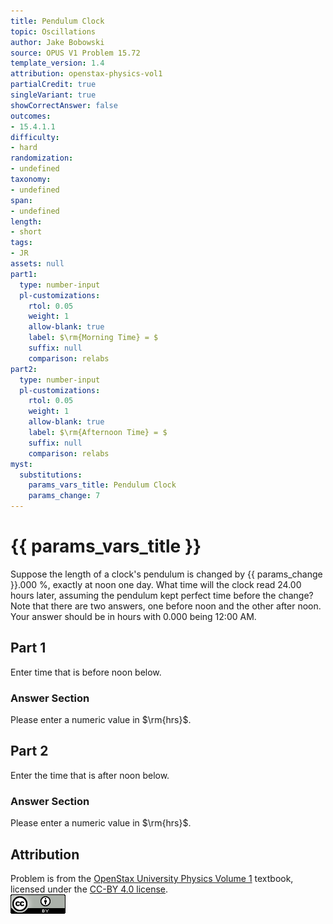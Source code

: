 ```yaml
---
title: Pendulum Clock
topic: Oscillations
author: Jake Bobowski
source: OPUS V1 Problem 15.72
template_version: 1.4
attribution: openstax-physics-vol1
partialCredit: true
singleVariant: true
showCorrectAnswer: false
outcomes:
- 15.4.1.1
difficulty:
- hard
randomization:
- undefined
taxonomy:
- undefined
span:
- undefined
length:
- short
tags:
- JR
assets: null
part1:
  type: number-input
  pl-customizations:
    rtol: 0.05
    weight: 1
    allow-blank: true
    label: $\rm{Morning Time} = $
    suffix: null
    comparison: relabs
part2:
  type: number-input
  pl-customizations:
    rtol: 0.05
    weight: 1
    allow-blank: true
    label: $\rm{Afternoon Time} = $
    suffix: null
    comparison: relabs
myst:
  substitutions:
    params_vars_title: Pendulum Clock
    params_change: 7
---
```

# {{ params_vars_title }}
Suppose the length of a clock's pendulum is changed by {{ params_change }}.000 %, exactly at noon one day. What time will the clock read 24.00 hours later, assuming the pendulum kept perfect time before the change? Note that there are two answers, one before noon and the other after noon. Your answer should be in hours with 0.000 being 12:00 AM.

## Part 1

Enter time that is before noon below.

### Answer Section

Please enter a numeric value in $\rm{hrs}$.

## Part 2

Enter the time that is after noon below.

### Answer Section

Please enter a numeric value in $\rm{hrs}$.

## Attribution

Problem is from the [OpenStax University Physics Volume 1](https://openstax.org/details/books/university-physics-volume-1) textbook, licensed under the [CC-BY 4.0 license](https://creativecommons.org/licenses/by/4.0/).<br>![Image representing the Creative Commons 4.0 BY license.](https://raw.githubusercontent.com/firasm/bits/master/by.png)